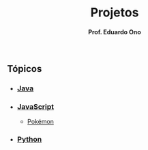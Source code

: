 <h1 align="center">Projetos</h1>

<h4 align="center">Prof. Eduardo Ono</h4>

&nbsp;

## Tópicos

* ### [Java](./java/README.md)

* ### [JavaScript](./javascript/README.md)

    * [Pokémon](./javascript/pokemon/README.md)

* ### [Python](./python/README.md)

&nbsp;
